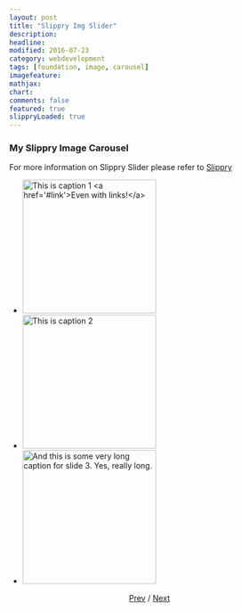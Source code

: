 ```yaml
---
layout: post
title: "Slippry Img Slider"
description: 
headline: 
modified: 2016-07-23
category: webdevelopment
tags: [foundation, image, carousel]
imagefeature: 
mathjax: 
chart: 
comments: false
featured: true
slippryLoaded: true
---
```



### My Slippry Image Carousel


For more information on Slippry Slider please refer to [Slippry](http://slippry.com/)


<section class="demo_wrapper">
<ul id="demo1">
	<li><a href="#slide1"><img src="{{ site.url }}/images/costume3.jpg" style="height:240px; width:auto;" alt="This is caption 1 <a href='#link'>Even with links!</a>"></a></li>
	<li><a href="#slide2"><img src="{{ site.url }}/images/costume4.jpg"  alt="This is caption 2" style="height:240px; width:auto;"></a></li>
	<li><a href="#slide3"><img src="{{ site.url }}/images/costume5.jpg" alt="And this is some very long caption for slide 3. Yes, really long." style="height:240px; width:auto;"></a></li>
</ul>
<center>
	<a href="#glob" class='prev'>Prev</a> / <a href="#glob" class='next'>Next</a>
</center>
</section>